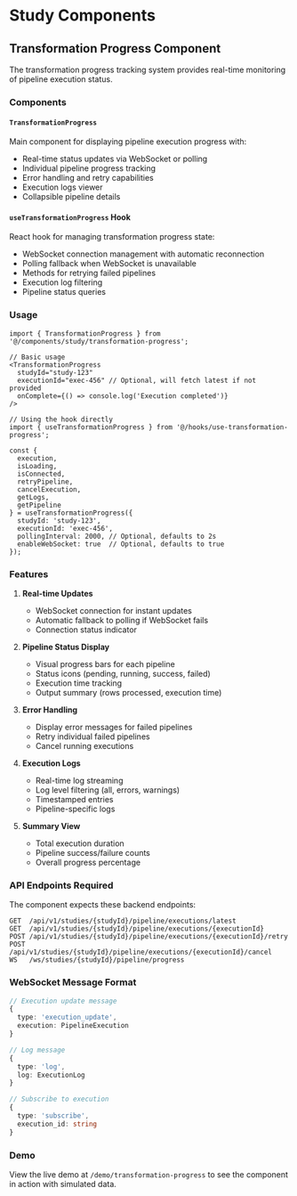 # Study Components

## Transformation Progress Component

The transformation progress tracking system provides real-time monitoring of pipeline execution status.

### Components

#### `TransformationProgress`
Main component for displaying pipeline execution progress with:
- Real-time status updates via WebSocket or polling
- Individual pipeline progress tracking
- Error handling and retry capabilities
- Execution logs viewer
- Collapsible pipeline details

#### `useTransformationProgress` Hook
React hook for managing transformation progress state:
- WebSocket connection management with automatic reconnection
- Polling fallback when WebSocket is unavailable
- Methods for retrying failed pipelines
- Execution log filtering
- Pipeline status queries

### Usage

```tsx
import { TransformationProgress } from '@/components/study/transformation-progress';

// Basic usage
<TransformationProgress
  studyId="study-123"
  executionId="exec-456" // Optional, will fetch latest if not provided
  onComplete={() => console.log('Execution completed')}
/>

// Using the hook directly
import { useTransformationProgress } from '@/hooks/use-transformation-progress';

const {
  execution,
  isLoading,
  isConnected,
  retryPipeline,
  cancelExecution,
  getLogs,
  getPipeline
} = useTransformationProgress({
  studyId: 'study-123',
  executionId: 'exec-456',
  pollingInterval: 2000, // Optional, defaults to 2s
  enableWebSocket: true  // Optional, defaults to true
});
```

### Features

1. **Real-time Updates**
   - WebSocket connection for instant updates
   - Automatic fallback to polling if WebSocket fails
   - Connection status indicator

2. **Pipeline Status Display**
   - Visual progress bars for each pipeline
   - Status icons (pending, running, success, failed)
   - Execution time tracking
   - Output summary (rows processed, execution time)

3. **Error Handling**
   - Display error messages for failed pipelines
   - Retry individual failed pipelines
   - Cancel running executions

4. **Execution Logs**
   - Real-time log streaming
   - Log level filtering (all, errors, warnings)
   - Timestamped entries
   - Pipeline-specific logs

5. **Summary View**
   - Total execution duration
   - Pipeline success/failure counts
   - Overall progress percentage

### API Endpoints Required

The component expects these backend endpoints:

```
GET  /api/v1/studies/{studyId}/pipeline/executions/latest
GET  /api/v1/studies/{studyId}/pipeline/executions/{executionId}
POST /api/v1/studies/{studyId}/pipeline/executions/{executionId}/retry
POST /api/v1/studies/{studyId}/pipeline/executions/{executionId}/cancel
WS   /ws/studies/{studyId}/pipeline/progress
```

### WebSocket Message Format

```typescript
// Execution update message
{
  type: 'execution_update',
  execution: PipelineExecution
}

// Log message
{
  type: 'log',
  log: ExecutionLog
}

// Subscribe to execution
{
  type: 'subscribe',
  execution_id: string
}
```

### Demo

View the live demo at `/demo/transformation-progress` to see the component in action with simulated data.